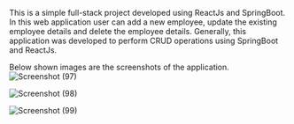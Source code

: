 This is a simple full-stack project developed using ReactJs and SpringBoot. In this web application user can add a new employee, update the existing employee details and 
delete the employee details. Generally, this application was developed to perform CRUD operations using SpringBoot and ReactJs. 

Below shown images are the screenshots of the application.
![Screenshot (97)](https://github.com/Santhosh-kumar15/Employee-Management/assets/95619713/a172879d-07cb-49f4-bca2-6632534a19e2)

![Screenshot (98)](https://github.com/Santhosh-kumar15/Employee-Management/assets/95619713/4f36d118-3b10-440c-b068-0e7fdede6473)

![Screenshot (99)](https://github.com/Santhosh-kumar15/Employee-Management/assets/95619713/753b9d21-2e9b-4ffb-b4e8-54449ba3f6e9)


